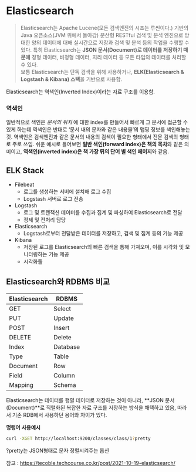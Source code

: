# Elasticsearch

> Elasticsearch는 Apache Lucene(모든 검색엔진의 시초는 루씬이다.) 기반의 Java 오픈소스(JVM 위에서 돌아감) 분산형 RESTful 검색 및 분석 엔진으로 방대한 양의 데이터에 대해 실시간으로 저장과 검색 및 분석 등의 작업을 수행할 수 있다. 특히 Elasticsearch는 **JSON 문서(Document)로 데이터를 저장하기 때문에** 정형 데이터, 비정형 데이터, 지리 데이터 등 모든 타입의 데이터를 처리할 수 있다. <br/>보통 Elasticsearch는 단독 검색을 위해 사용하거나, **ELK(Elasticsearch & Logstash & Kibana) 스택**을 기반으로 사용함.

Elasticsearch는 역색인(Inverted Index)이라는 자료 구조를 이용함.<br/>

### 역색인

일반적으로 색인은 *문서의 위치* 에 대한 index를 만들어서 빠르게 그 문서에 접근할 수 있게 하는데 역색인은 반대로 ‘문서 내의 문자와 같은 내용물’의 맵핑 정보를 색인해놓는 것.
역색인은 검색엔진과 같은 문서의 내용의 검색이 필요한 형태에서 전문 검색의 형태로 주로 쓰임.
쉬운 예시로 들어보면 **일반 색인(forward index)은 책의 목차**와 같은 의미이고, **역색인(inverted index)은 책 가장 뒤의 단어 별 색인 페이지**와 같음.

## ELK Stack

- Filebeat
  - 로그를 생성하는 서버에 설치해 로그 수집
  - Logstash 서버로 로그 전송
- Logstash
  - 로그 및 트랜잭션 데이터를 수집과 집계 및 파싱하여 Elasticsearch로 전달
  - 정제 및 전처리 담당
- Elasticsearch
  - Logstash로부터 전달받은 데이터를 저장하고, 검색 및 집계 등의 기능 제공
- Kibana
  - 저장된 로그를 Elasticsearch의 빠른 검색을 통해 가져오며, 이를 시각화 및 모니터링하는 기능 제공
  - 시각화툴

## Elasticsearch와 RDBMS 비교

| Elasticsearch | RDBMS    |
| ------------- | -------- |
| GET           | Select   |
| PUT           | Update   |
| POST          | Insert   |
| DELETE        | Delete   |
| Index         | Database |
| Type          | Table    |
| Document      | Row      |
| Field         | Column   |
| Mapping       | Schema   |

Elasticsearch는 데이터를 행렬 데이터로 저장하는 것이 아니라, **JSON 문서(Document)**로 직렬화된 복잡한 자료 구조를 저장하는 방식을 채택하고 있음, 따라서 기존 RDB에서 사용하던 용어와 차이가 있다.<br/>

**명령어 사용예시**<br/>


```bash
curl -XGET http://localhost:9200/classes/class/1?pretty
```

?pretty는 JSON형태로 문자 정렬시켜주는 옵션





참고 : https://tecoble.techcourse.co.kr/post/2021-10-19-elasticsearch/